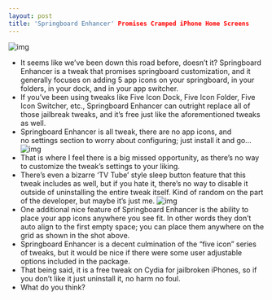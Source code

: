 ```yaml
---
layout: post
title: 'Springboard Enhancer' Promises Cramped iPhone Home Screens
---
```

![img](http://media.idownloadblog.com/wp-content/uploads/2011/03/Springboard-Enhancer-01.png)
* It seems like we’ve been down this road before, doesn’t it? Springboard Enhancer is a tweak that promises springboard customization, and it generally focuses on adding 5 app icons on your springboard, in your folders, in your dock, and in your app switcher.
* If you’ve been using tweaks like Five Icon Dock, Five Icon Folder, Five Icon Switcher, etc., Springboard Enhancer can outright replace all of those jailbreak tweaks, and it’s free just like the aforementioned tweaks as well.
* Springboard Enhancer is all tweak, there are no app icons, and no settings section to worry about configuring; just install it and go…
![img](http://media.idownloadblog.com/wp-content/uploads/2011/03/Springboard-Enhancer-04.png)
* That is where I feel there is a big missed opportunity, as there’s no way to customize the tweak’s settings to your liking.
* There’s even a bizarre ‘TV Tube’ style sleep button feature that this tweak includes as well, but if you hate it, there’s no way to disable it outside of uninstalling the entire tweak itself. Kind of random on the part of the developer, but maybe it’s just me.
![img](http://media.idownloadblog.com/wp-content/uploads/2011/03/Springboard-Enhancer-02.png)
* One additional nice feature of Springboard Enhancer is the ability to place your app icons anywhere you see fit. In other words they don’t auto align to the first empty space; you can place them anywhere on the grid as shown in the shot above.
* Springboard Enhancer is a decent culmination of the “five icon” series of tweaks, but it would be nice if there were some user adjustable options included in the package.
* That being said, it is a free tweak on Cydia for jailbroken iPhones, so if you don’t like it just uninstall it, no harm no foul.
* What do you think?

